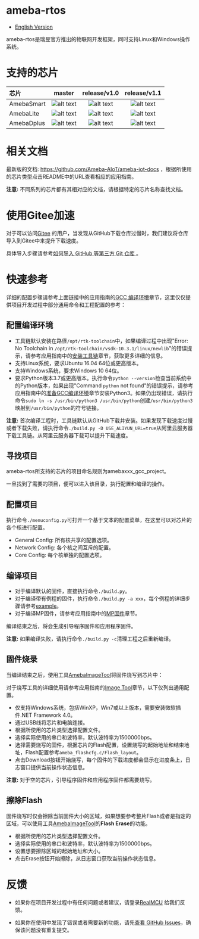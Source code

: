# ameba-rtos

* [English Version](./README.md)

ameba-rtos是瑞昱官方推出的物联网开发框架，同时支持Linux和Windows操作系统。

# 支持的芯片

|芯片         |          master       |     release/v1.0       |     release/v1.1       |
|:----------- |:---------------------:| :---------------------:| :---------------------:|
|AmebaSmart   |![alt text][supported] | ![alt text][supported] | ![alt text][supported] |
|AmebaLite    |![alt text][supported] | ![alt text][supported] | ![alt text][supported] |
|AmebaDplus   |![alt text][supported] | ![alt text][supported] | ![alt text][supported] |

[supported]: https://img.shields.io/badge/-supported-green "supported"

# 相关文档

最新版的文档: https://github.com/Ameba-AIoT/ameba-iot-docs ，根据所使用的芯片类型点击README中的URL查看相应的应用指南。

**注意:** 不同系列的芯片都有其相对应的文档，请根据特定的芯片名称查找文档。

# 使用Gitee加速

对于可以访问[Gitee](https://gitee.com) 的用户，当发现从GitHub下载仓库过慢时，我们建议将仓库导入到Gitee中来提升下载速度。

具体导入步骤请参考[如何导入 GitHub 等第三方 Git 仓库 ](https://gitee.com/help/articles/4261)。

# 快速参考

详细的配置步骤请参考上面链接中的应用指南的[GCC 编译环境](https://ameba-aiot.github.io/ameba-iot-docs/freertos/cn/latest/rst_rtos/0_gcc_build_environment/0_gcc_build_index_cn.html)章节，这里仅仅提供项目开发过程中部分通用命令和工程配置的参考：

## 配置编译环境

* 工具链默认安装在路径`/opt/rtk-toolchain`中，如果编译过程中出现"Error: No Toolchain in `/opt/rtk-toolchain/vsdk-10.3.1/linux/newlib`"的错误提示，请参考应用指南中的[安装工具链](https://ameba-aiot.github.io/ameba-iot-docs/freertos/cn/latest/rst_rtos/0_gcc_build_environment/1_gcc_build_environment_toprst_cn.html#install-toolchain)章节，获取更多详细的信息。
* 支持Linux系统，要求Ubuntu 16.04 64位或更高版本。
* 支持Windows系统，要求Windows 10 64位。
* 要求Python版本3.7或更高版本。执行命令`python --version`检查当前系统中的Python版本，如果出现"Command `python` not found"的错误提示，请参考应用指南中的[准备GCC编译环境](https://ameba-aiot.github.io/ameba-iot-docs/freertos/cn/latest/rst_rtos/0_gcc_build_environment/1_gcc_build_environment_toprst_cn.html#gcc)章节安装Python3。如果仍出现错误，请执行命令`sudo ln -s /usr/bin/python3 /usr/bin/python`创建`/usr/bin/python3`映射到`/usr/bin/python`的符号链接。

**注意:** 首次编译工程时，工具链默认从GitHub下载并安装。如果发现下载速度过慢或者下载失败，请执行命令`./build.py -D USE_ALIYUN_URL=true`从阿里云服务器下载工具链。从阿里云服务器下载可以提升下载速度。

## 寻找项目

ameba-rtos所支持的芯片的项目命名规则为amebaxxx_gcc_project。

一旦找到了需要的项目，便可以进入该目录，执行配置和编译的操作。

## 配置项目

执行命令`./menuconfig.py`可打开一个基于文本的配置菜单，在这里可以对芯片的各个核进行配置。

* General Config: 所有核共享的配置选项。
* Network Config: 各个核之间互斥的配置。
* Core Config: 每个核单独的配置选项。

## 编译项目

* 对于编译默认的固件，直接执行命令`./build.py`。
* 对于编译带有例程的固件，执行命令`./build.py -a xxx`，每个例程的详细步骤请参考[example](component/example)。
* 对于编译MP固件，请参考应用指南中的[MP固件](https://ameba-aiot.github.io/ameba-iot-docs/freertos/cn/latest/rst_rtos/6_mass_production/1_mp_toprst_cn.html)章节。

编译结束之后，将会生成引导程序固件和应用程序固件。

**注意:** 如果编译失败，请执行命令`./build.py -c`清理工程之后重新编译。

## 固件烧录

当编译结束之后，使用工具[AmebaImageTool](tools/ameba/ImageTool/AmebaImageTool.exe)将固件烧写到芯片中：

对于烧写工具的详细使用请参考应用指南的[Image Tool](https://ameba-aiot.github.io/ameba-iot-docs/freertos/cn/latest/rst_rtos/0_tools/1_image_tool_toprst_cn.html)章节，以下仅列出通用配置。

* 仅支持Windows系统，包括WinXP，Win7或以上版本，需要安装微软插件.NET Framework 4.0。
* 通过USB线将芯片和电脑连接。
* 根据所使用的芯片类型选择配置文件。
* 选择实际使用的串口和波特率，默认波特率为1500000bps。
* 选择需要烧写的固件，根据芯片的Flash配置，设置烧写的起始地址和结束地址，Flash配置参考`ameba_flashcfg.c/Flash_layout`。
* 点击Download按钮开始烧写，每个固件的下载进度都会显示在进度条上，日志窗口提供当前操作状态信息。

**注意:** 对于空的芯片，引导程序固件和应用程序固件都需要烧写。

## 擦除Flash

固件烧写时仅会擦除当前固件大小的区域，如果想要参考整片Flash或者是指定的区域，可以使用工具[AmebaImageTool](tools/ameba/ImageTool/AmebaImageTool.exe)的**Flash Erase**的功能。

* 根据所使用的芯片类型选择配置文件。
* 选择实际使用的串口和波特率，默认波特率为1500000bps。
* 设置想要擦除区域的起始地址和大小。
* 点击Erase按钮开始擦除，从日志窗口获取当前操作状态信息。

# 反馈

* 如果你在项目开发过程中有任何问题或者建议，请登录[RealMCU](https://www.realmcu.com/en/Account/Login?ReturnUrl=%2FCommunity%2Fcima%2F3187aedd-cb0d-444b-aa0c-284fd82cc501) 给我们反馈。

* 如果你在使用中发现了错误或者需要新的功能，请先[查看 GitHub Issues](https://github.com/Ameba-AIoT/ameba-rtos/issues)，确保该问题没有重复提交。